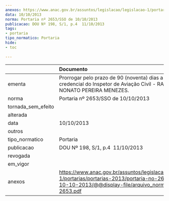 ```yaml
---
anexos: https://www.anac.gov.br/assuntos/legislacao/legislacao-1/portarias/portarias-2013/portaria-no-2653-sso-de-10-10-2013/@@display-file/arquivo_norma/PA2013-2653.pdf
data: 10/10/2013
norma: Portaria nº 2653/SSO de 10/10/2013
publicacao: DOU Nº 198, S/1, p.4  11/10/2013
tags:
- portaria
tipo_normatico: Portaria
hide: 
- toc 
 
---
```


|                    | Documento                                                                                                                                                         |
|:-------------------|:------------------------------------------------------------------------------------------------------------------------------------------------------------------|
| ementa             | Prorrogar pelo prazo de 90 (noventa) dias a validade da credencial do Inspetor de Aviação Civil - RAIMUNDO NONATO PEREIRA MENEZES.                                |
| norma              | Portaria nº 2653/SSO de 10/10/2013                                                                                                                                |
| tornada_sem_efeito |                                                                                                                                                                   |
| alterada           |                                                                                                                                                                   |
| data               | 10/10/2013                                                                                                                                                        |
| outros             |                                                                                                                                                                   |
| tipo_normatico     | Portaria                                                                                                                                                          |
| publicacao         | DOU Nº 198, S/1, p.4  11/10/2013                                                                                                                                  |
| revogada           |                                                                                                                                                                   |
| em_vigor           |                                                                                                                                                                   |
| anexos             | https://www.anac.gov.br/assuntos/legislacao/legislacao-1/portarias/portarias-2013/portaria-no-2653-sso-de-10-10-2013/@@display-file/arquivo_norma/PA2013-2653.pdf |